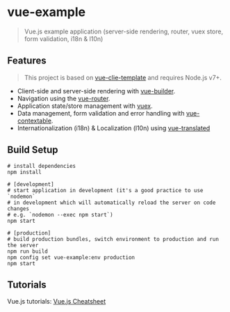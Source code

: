 # vue-example

> Vue.js example application (server-side rendering, router, vuex store, form validation, i18n & l10n)

## Features

> This project is based on [vue-clie-template](https://github.com/xpepermint/vue-cli-template) and requires Node.js v7+.

* Client-side and server-side rendering with [vue-builder](https://github.com/xpepermint/vue-builder).
* Navigation using the [vue-router](https://github.com/vuejs/vue-router).
* Application state/store management with [vuex](http://vuex.vuejs.org/en/).
* Data management, form validation and error handling with [vue-contextable](https://github.com/xpepermint/vue-contextable).
* Internationalization (i18n) & Localization (l10n) using [vue-translated](https://github.com/xpepermint/vue-translated)

## Build Setup

```
# install dependencies
npm install

# [development]
# start application in development (it's a good practice to use `nodemon`
# in development which will automatically reload the server on code changes
# e.g. `nodemon --exec npm start`)
npm start

# [production]
# build production bundles, switch environment to production and run the server
npm run build
npm config set vue-example:env production
npm start
```

## Tutorials

Vue.js tutorials: [Vue.js Cheatsheet](https://xpepermint.gitbooks.io/vue-js-cheatsheet/)
